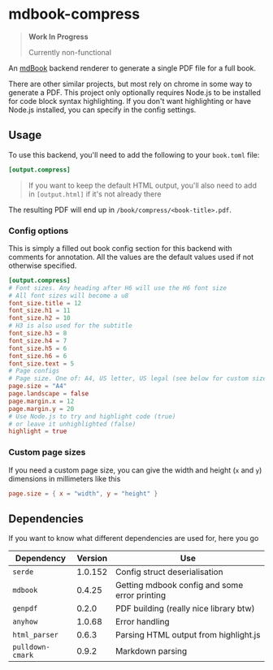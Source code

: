 # mdbook-compress

> **Work In Progress**
>
> Currently non-functional

An [mdBook](https://github.com/rust-lang/mdBook) backend renderer to generate a single PDF file for a full book.

There are other similar projects, but most rely on chrome in some way to generate a PDF. This project only optionally
requires Node.js to be installed for code block syntax highlighting. If you don't want highlighting or have Node.js
installed, you can specify in the config settings.

## Usage

To use this backend, you'll need to add the following to your `book.toml` file:

```toml
[output.compress]
```

> If you want to keep the default HTML output, you'll also need to add in `[output.html]` if it's not already there

The resulting PDF will end up in `/book/compress/<book-title>.pdf`.

### Config options

This is simply a filled out book config section for this backend with comments for annotation. All the values are the default values used if not otherwise specified.

```toml
[output.compress]
# Font sizes. Any heading after H6 will use the H6 font size
# All font sizes will become a u8
font_size.title = 12
font_size.h1 = 11
font_size.h2 = 10
# H3 is also used for the subtitle
font_size.h3 = 8
font_size.h4 = 7
font_size.h5 = 6
font_size.h6 = 6
font_size.text = 5
# Page configs
# Page size. One of: A4, US letter, US legal (see below for custom sizes)
page.size = "A4"
page.landscape = false
page.margin.x = 12
page.margin.y = 20
# Use Node.js to try and highlight code (true)
# or leave it unhighlighted (false)
highlight = true
```

### Custom page sizes

If you need a custom page size, you can give the width and height (`x` and `y`) dimensions in millimeters like this
```toml
page.size = { x = "width", y = "height" }
```

## Dependencies

If you want to know what different dependencies are used for, here you go

| Dependency       | Version | Use                                           |
|------------------|---------|-----------------------------------------------|
| `serde`          | 1.0.152 | Config struct deserialisation                 |
| `mdbook`         | 0.4.25  | Getting mdbook config and some error printing |
| `genpdf`         | 0.2.0   | PDF building (really nice library btw)        |
| `anyhow`         | 1.0.68  | Error handling                                |
| `html_parser`    | 0.6.3   | Parsing HTML output from highlight.js         |
| `pulldown-cmark` | 0.9.2   | Markdown parsing                              |
